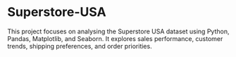 # Superstore-USA
This project focuses on analysing the Superstore USA dataset using Python, Pandas, Matplotlib, and Seaborn. It explores sales performance, customer trends, shipping preferences, and order priorities.
